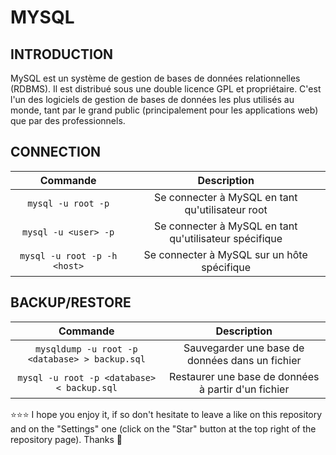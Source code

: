 # MYSQL
## INTRODUCTION
MySQL est un système de gestion de bases de données relationnelles (RDBMS). Il est distribué sous une double licence GPL et propriétaire. C'est l'un des logiciels de gestion de bases de données les plus utilisés au monde, tant par le grand public (principalement pour les applications web) que par des professionnels.
## CONNECTION
| Commande | Description |
| :---: | :---: |
| `mysql -u root -p` | Se connecter à MySQL en tant qu'utilisateur root |
| `mysql -u <user> -p` | Se connecter à MySQL en tant qu'utilisateur spécifique |
| `mysql -u root -p -h <host>` | Se connecter à MySQL sur un hôte spécifique |
## BACKUP/RESTORE
| Commande | Description |
| :---: | :---: |
| `mysqldump -u root -p <database> > backup.sql` | Sauvegarder une base de données dans un fichier |
| `mysql -u root -p <database> < backup.sql` | Restaurer une base de données à partir d'un fichier |

⭐⭐⭐ I hope you enjoy it, if so don't hesitate to leave a like on this repository and on the "Settings" one (click on the "Star" button at the top right of the repository page). Thanks 🤗
